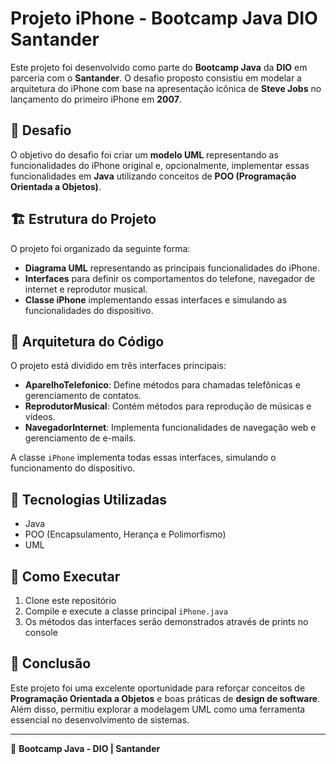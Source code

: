 # Projeto iPhone - Bootcamp Java DIO Santander

Este projeto foi desenvolvido como parte do **Bootcamp Java** da **DIO** em parceria com o **Santander**. O desafio proposto consistiu em modelar a arquitetura do iPhone com base na apresentação icônica de **Steve Jobs** no lançamento do primeiro iPhone em **2007**.

## 📌 Desafio
O objetivo do desafio foi criar um **modelo UML** representando as funcionalidades do iPhone original e, opcionalmente, implementar essas funcionalidades em **Java** utilizando conceitos de **POO (Programação Orientada a Objetos)**.

## 🏗️ Estrutura do Projeto
O projeto foi organizado da seguinte forma:

- **Diagrama UML** representando as principais funcionalidades do iPhone.
- **Interfaces** para definir os comportamentos do telefone, navegador de internet e reprodutor musical.
- **Classe iPhone** implementando essas interfaces e simulando as funcionalidades do dispositivo.

## 📂 Arquitetura do Código
O projeto está dividido em três interfaces principais:
- **AparelhoTelefonico**: Define métodos para chamadas telefônicas e gerenciamento de contatos.
- **ReprodutorMusical**: Contém métodos para reprodução de músicas e vídeos.
- **NavegadorInternet**: Implementa funcionalidades de navegação web e gerenciamento de e-mails.

A classe `iPhone` implementa todas essas interfaces, simulando o funcionamento do dispositivo.

## 🚀 Tecnologias Utilizadas
- Java
- POO (Encapsulamento, Herança e Polimorfismo)
- UML

## 🏁 Como Executar
1. Clone este repositório
2. Compile e execute a classe principal `iPhone.java`
3. Os métodos das interfaces serão demonstrados através de prints no console

## 📌 Conclusão
Este projeto foi uma excelente oportunidade para reforçar conceitos de **Programação Orientada a Objetos** e boas práticas de **design de software**. Além disso, permitiu explorar a modelagem UML como uma ferramenta essencial no desenvolvimento de sistemas.

---
📅 **Bootcamp Java - DIO | Santander**

